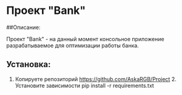 # Проект "Bank"

##Описание:

Проект "Bank" - на данный момент консольное приложение разрабатываемое для оптимизации
работы банка.

## Установка:
1. Копируете репозиторий
    https://github.com/AskaRGB/Project
   2. Установите зависимости
    pip install -r requirements.txt 